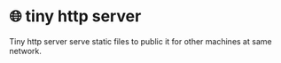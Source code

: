 # :globe_with_meridians: tiny http server
Tiny http server serve static files to public it for other machines at same network.
